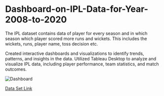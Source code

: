 # Dashboard-on-IPL-Data-for-Year-2008-to-2020
The IPL dataset contains data of player for every season and in which season which player scored more runs and wickets. This includes the wickets, runs, player name, toss decision etc.


Created interactive dashboards and visualizations to identify trends, patterns, and insights in the data. Utilized Tableau Desktop to analyze and visualize IPL data, including player performance, team statistics, and match outcomes.


![Dashboard](https://github.com/sachinpateloffl/Dashboard-on-IPL-Data-for-Year-2008-to-2020-using-Tableau-Desktop/assets/98209638/4c7de24c-a7c0-4bf6-8192-255904dd3d8b)


[Data Set Link](https://www.kaggle.com/datasets/patrickb1912/ipl-complete-dataset-20082020)
